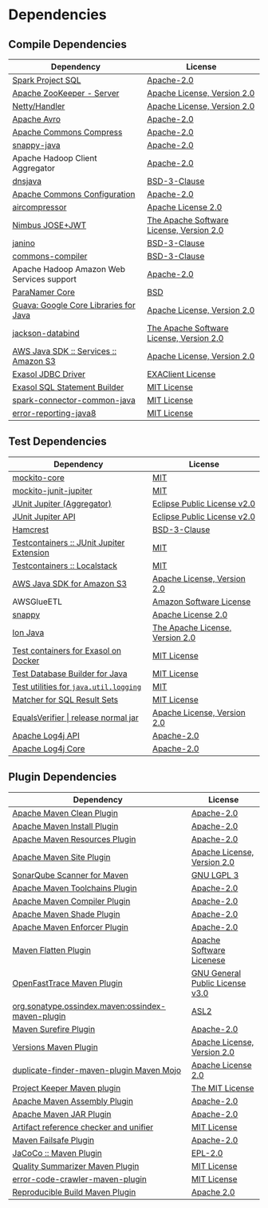 <!-- @formatter:off -->
# Dependencies

## Compile Dependencies

| Dependency                                  | License                                       |
| ------------------------------------------- | --------------------------------------------- |
| [Spark Project SQL][0]                      | [Apache-2.0][1]                               |
| [Apache ZooKeeper - Server][2]              | [Apache License, Version 2.0][3]              |
| [Netty/Handler][4]                          | [Apache License, Version 2.0][5]              |
| [Apache Avro][6]                            | [Apache-2.0][3]                               |
| [Apache Commons Compress][7]                | [Apache-2.0][3]                               |
| [snappy-java][8]                            | [Apache-2.0][9]                               |
| Apache Hadoop Client Aggregator             | [Apache-2.0][3]                               |
| [dnsjava][10]                               | [BSD-3-Clause][11]                            |
| [Apache Commons Configuration][12]          | [Apache-2.0][3]                               |
| [aircompressor][13]                         | [Apache License 2.0][9]                       |
| [Nimbus JOSE+JWT][14]                       | [The Apache Software License, Version 2.0][3] |
| [janino][15]                                | [BSD-3-Clause][16]                            |
| [commons-compiler][17]                      | [BSD-3-Clause][16]                            |
| Apache Hadoop Amazon Web Services support   | [Apache-2.0][3]                               |
| [ParaNamer Core][18]                        | [BSD][19]                                     |
| [Guava: Google Core Libraries for Java][20] | [Apache License, Version 2.0][21]             |
| [jackson-databind][22]                      | [The Apache Software License, Version 2.0][3] |
| [AWS Java SDK :: Services :: Amazon S3][23] | [Apache License, Version 2.0][24]             |
| [Exasol JDBC Driver][25]                    | [EXAClient License][26]                       |
| [Exasol SQL Statement Builder][27]          | [MIT License][28]                             |
| [spark-connector-common-java][29]           | [MIT License][30]                             |
| [error-reporting-java8][31]                 | [MIT License][32]                             |

## Test Dependencies

| Dependency                                      | License                              |
| ----------------------------------------------- | ------------------------------------ |
| [mockito-core][33]                              | [MIT][34]                            |
| [mockito-junit-jupiter][33]                     | [MIT][34]                            |
| [JUnit Jupiter (Aggregator)][35]                | [Eclipse Public License v2.0][36]    |
| [JUnit Jupiter API][35]                         | [Eclipse Public License v2.0][36]    |
| [Hamcrest][37]                                  | [BSD-3-Clause][38]                   |
| [Testcontainers :: JUnit Jupiter Extension][39] | [MIT][40]                            |
| [Testcontainers :: Localstack][39]              | [MIT][40]                            |
| [AWS Java SDK for Amazon S3][23]                | [Apache License, Version 2.0][24]    |
| AWSGlueETL                                      | [Amazon Software License][41]        |
| [snappy][42]                                    | [Apache License 2.0][1]              |
| [Ion Java][43]                                  | [The Apache License, Version 2.0][3] |
| [Test containers for Exasol on Docker][44]      | [MIT License][45]                    |
| [Test Database Builder for Java][46]            | [MIT License][47]                    |
| [Test utilities for `java.util.logging`][48]    | [MIT][34]                            |
| [Matcher for SQL Result Sets][49]               | [MIT License][50]                    |
| [EqualsVerifier \| release normal jar][51]      | [Apache License, Version 2.0][3]     |
| [Apache Log4j API][52]                          | [Apache-2.0][3]                      |
| [Apache Log4j Core][53]                         | [Apache-2.0][3]                      |

## Plugin Dependencies

| Dependency                                              | License                               |
| ------------------------------------------------------- | ------------------------------------- |
| [Apache Maven Clean Plugin][54]                         | [Apache-2.0][3]                       |
| [Apache Maven Install Plugin][55]                       | [Apache-2.0][3]                       |
| [Apache Maven Resources Plugin][56]                     | [Apache-2.0][3]                       |
| [Apache Maven Site Plugin][57]                          | [Apache License, Version 2.0][3]      |
| [SonarQube Scanner for Maven][58]                       | [GNU LGPL 3][59]                      |
| [Apache Maven Toolchains Plugin][60]                    | [Apache-2.0][3]                       |
| [Apache Maven Compiler Plugin][61]                      | [Apache-2.0][3]                       |
| [Apache Maven Shade Plugin][62]                         | [Apache-2.0][3]                       |
| [Apache Maven Enforcer Plugin][63]                      | [Apache-2.0][3]                       |
| [Maven Flatten Plugin][64]                              | [Apache Software Licenese][3]         |
| [OpenFastTrace Maven Plugin][65]                        | [GNU General Public License v3.0][66] |
| [org.sonatype.ossindex.maven:ossindex-maven-plugin][67] | [ASL2][21]                            |
| [Maven Surefire Plugin][68]                             | [Apache-2.0][3]                       |
| [Versions Maven Plugin][69]                             | [Apache License, Version 2.0][3]      |
| [duplicate-finder-maven-plugin Maven Mojo][70]          | [Apache License 2.0][1]               |
| [Project Keeper Maven plugin][71]                       | [The MIT License][72]                 |
| [Apache Maven Assembly Plugin][73]                      | [Apache-2.0][3]                       |
| [Apache Maven JAR Plugin][74]                           | [Apache-2.0][3]                       |
| [Artifact reference checker and unifier][75]            | [MIT License][76]                     |
| [Maven Failsafe Plugin][77]                             | [Apache-2.0][3]                       |
| [JaCoCo :: Maven Plugin][78]                            | [EPL-2.0][79]                         |
| [Quality Summarizer Maven Plugin][80]                   | [MIT License][81]                     |
| [error-code-crawler-maven-plugin][82]                   | [MIT License][83]                     |
| [Reproducible Build Maven Plugin][84]                   | [Apache 2.0][21]                      |

[0]: https://spark.apache.org/
[1]: http://www.apache.org/licenses/LICENSE-2.0.html
[2]: http://zookeeper.apache.org/zookeeper
[3]: https://www.apache.org/licenses/LICENSE-2.0.txt
[4]: https://netty.io/netty-handler/
[5]: https://www.apache.org/licenses/LICENSE-2.0
[6]: https://avro.apache.org
[7]: https://commons.apache.org/proper/commons-compress/
[8]: https://github.com/xerial/snappy-java
[9]: https://www.apache.org/licenses/LICENSE-2.0.html
[10]: https://github.com/dnsjava/dnsjava
[11]: https://opensource.org/licenses/BSD-3-Clause
[12]: https://commons.apache.org/proper/commons-configuration/
[13]: https://github.com/airlift/aircompressor
[14]: https://bitbucket.org/connect2id/nimbus-jose-jwt
[15]: http://janino-compiler.github.io/janino/
[16]: https://spdx.org/licenses/BSD-3-Clause.html
[17]: http://janino-compiler.github.io/commons-compiler/
[18]: https://github.com/paul-hammant/paranamer/paranamer
[19]: LICENSE.txt
[20]: https://github.com/google/guava
[21]: http://www.apache.org/licenses/LICENSE-2.0.txt
[22]: https://github.com/FasterXML/jackson
[23]: https://aws.amazon.com/sdkforjava
[24]: https://aws.amazon.com/apache2.0
[25]: http://www.exasol.com/
[26]: https://repo1.maven.org/maven2/com/exasol/exasol-jdbc/24.2.0/exasol-jdbc-24.2.0-license.txt
[27]: https://github.com/exasol/sql-statement-builder/
[28]: https://github.com/exasol/sql-statement-builder/blob/main/LICENSE
[29]: https://github.com/exasol/spark-connector-common-java/
[30]: https://github.com/exasol/spark-connector-common-java/blob/main/LICENSE
[31]: https://github.com/exasol/error-reporting-java/
[32]: https://github.com/exasol/error-reporting-java/blob/main/LICENSE
[33]: https://github.com/mockito/mockito
[34]: https://opensource.org/licenses/MIT
[35]: https://junit.org/junit5/
[36]: https://www.eclipse.org/legal/epl-v20.html
[37]: http://hamcrest.org/JavaHamcrest/
[38]: https://raw.githubusercontent.com/hamcrest/JavaHamcrest/master/LICENSE
[39]: https://java.testcontainers.org
[40]: http://opensource.org/licenses/MIT
[41]: http://aws.amazon.com/asl/
[42]: http://github.com/dain/snappy
[43]: https://github.com/amazon-ion/ion-java/
[44]: https://github.com/exasol/exasol-testcontainers/
[45]: https://github.com/exasol/exasol-testcontainers/blob/main/LICENSE
[46]: https://github.com/exasol/test-db-builder-java/
[47]: https://github.com/exasol/test-db-builder-java/blob/main/LICENSE
[48]: https://github.com/exasol/java-util-logging-testing/
[49]: https://github.com/exasol/hamcrest-resultset-matcher/
[50]: https://github.com/exasol/hamcrest-resultset-matcher/blob/main/LICENSE
[51]: https://www.jqno.nl/equalsverifier
[52]: https://logging.apache.org/log4j/2.x/log4j/log4j-api/
[53]: https://logging.apache.org/log4j/2.x/log4j/log4j-core/
[54]: https://maven.apache.org/plugins/maven-clean-plugin/
[55]: https://maven.apache.org/plugins/maven-install-plugin/
[56]: https://maven.apache.org/plugins/maven-resources-plugin/
[57]: https://maven.apache.org/plugins/maven-site-plugin/
[58]: http://sonarsource.github.io/sonar-scanner-maven/
[59]: http://www.gnu.org/licenses/lgpl.txt
[60]: https://maven.apache.org/plugins/maven-toolchains-plugin/
[61]: https://maven.apache.org/plugins/maven-compiler-plugin/
[62]: https://maven.apache.org/plugins/maven-shade-plugin/
[63]: https://maven.apache.org/enforcer/maven-enforcer-plugin/
[64]: https://www.mojohaus.org/flatten-maven-plugin/
[65]: https://github.com/itsallcode/openfasttrace-maven-plugin
[66]: https://www.gnu.org/licenses/gpl-3.0.html
[67]: https://sonatype.github.io/ossindex-maven/maven-plugin/
[68]: https://maven.apache.org/surefire/maven-surefire-plugin/
[69]: https://www.mojohaus.org/versions/versions-maven-plugin/
[70]: https://basepom.github.io/duplicate-finder-maven-plugin
[71]: https://github.com/exasol/project-keeper/
[72]: https://github.com/exasol/project-keeper/blob/main/LICENSE
[73]: https://maven.apache.org/plugins/maven-assembly-plugin/
[74]: https://maven.apache.org/plugins/maven-jar-plugin/
[75]: https://github.com/exasol/artifact-reference-checker-maven-plugin/
[76]: https://github.com/exasol/artifact-reference-checker-maven-plugin/blob/main/LICENSE
[77]: https://maven.apache.org/surefire/maven-failsafe-plugin/
[78]: https://www.jacoco.org/jacoco/trunk/doc/maven.html
[79]: https://www.eclipse.org/legal/epl-2.0/
[80]: https://github.com/exasol/quality-summarizer-maven-plugin/
[81]: https://github.com/exasol/quality-summarizer-maven-plugin/blob/main/LICENSE
[82]: https://github.com/exasol/error-code-crawler-maven-plugin/
[83]: https://github.com/exasol/error-code-crawler-maven-plugin/blob/main/LICENSE
[84]: http://zlika.github.io/reproducible-build-maven-plugin
